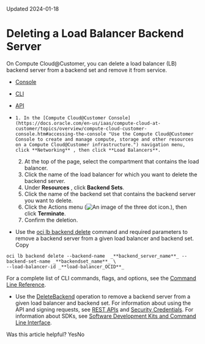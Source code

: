 Updated 2024-01-18
# Deleting a Load Balancer Backend Server
On Compute Cloud@Customer, you can delete a load balancer (LB) backend server from a backend set and remove it from service. 
  * [Console](https://docs.oracle.com/en-us/iaas/compute-cloud-at-customer/topics/lbaas/deleting-a-load-balancer-backend-server.htm)
  * [CLI](https://docs.oracle.com/en-us/iaas/compute-cloud-at-customer/topics/lbaas/deleting-a-load-balancer-backend-server.htm)
  * [API](https://docs.oracle.com/en-us/iaas/compute-cloud-at-customer/topics/lbaas/deleting-a-load-balancer-backend-server.htm)


  *     1. In the [Compute Cloud@Customer Console](https://docs.oracle.com/en-us/iaas/compute-cloud-at-customer/topics/overview/compute-cloud-customer-console.htm#accessing-the-console "Use the Compute Cloud@Customer Console to create and manage compute, storage and other resources on a Compute Cloud@Customer infrastructure.") navigation menu, click **Networking** , then click **Load Balancers**.
    2. At the top of the page, select the compartment that contains the load balancer.
    3. Click the name of the load balancer for which you want to delete the backend server.
    4. Under **Resources** , click **Backend Sets**.
    5. Click the name of the backend set that contains the backend server you want to delete.
    6. Click the Actions menu (![An image of the three dot icon.](https://docs.oracle.com/en-us/iaas/compute-cloud-at-customer/images/three-dots.png)), then click **Terminate**.
    7. Confirm the deletion.
  * Use the [oci lb backend delete](https://docs.oracle.com/iaas/tools/oci-cli/latest/oci_cli_docs/cmdref/lb/backend/delete.html) command and required parameters to remove a backend server from a given load balancer and backend set.
Copy
```
oci lb backend delete --backend-name  _**backend_server_name**_ --backend-set-name _**backendset_name**_ \
--load-balancer-id _**load-balancer_OCID**_
```

For a complete list of CLI commands, flags, and options, see the [Command Line Reference](https://docs.oracle.com/iaas/tools/oci-cli/latest/oci_cli_docs/index.html).
  * Use the [DeleteBackend](https://docs.oracle.com/iaas/api/#/en/loadbalancer/latest/Backend/DeleteBackend) operation to remove a backend server from a given load balancer and backend set.
For information about using the API and signing requests, see [REST APIs](https://docs.oracle.com/iaas/Content/API/Concepts/usingapi.htm#REST_APIs) and [Security Credentials](https://docs.oracle.com/iaas/Content/General/Concepts/credentials.htm). For information about SDKs, see [Software Development Kits and Command Line Interface](https://docs.oracle.com/iaas/Content/API/Concepts/sdks.htm#Software_Development_Kits_and_Command_Line_Interface).


Was this article helpful?
YesNo

